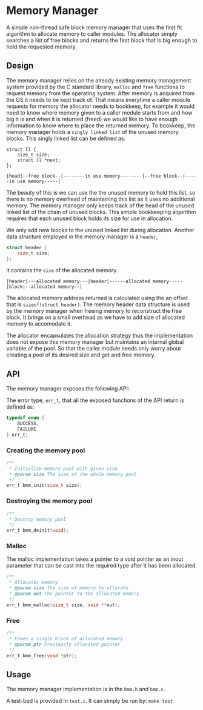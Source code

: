 # Memory Manager

A simple non-thread safe block memory manager that uses the first fit algorithm to allocate memory to caller modules.
The allocator simply searches a list of free blocks and returns
the first block that is big enough to hold the requested memory.

## Design

The memory manager relies on the already existing memory management system provided by
the C standard library, `malloc` and `free` functions to request memory from the operating system.
After memory is acquired from the OS it needs to be kept track of.
That means everytime a caller module requests for memory the allocator needs to bookkeep, for example
it would need to know where memory given to a caller module starts from and how big it is and
when it is returned (freed) we would like to have enough information to know where to place the
returned memory. To bookkeep, the memory manager holds a `singly linked list` of the unused memory
blocks. This singly linked list can be defined as:
```
struct ll {
    size_t size;
    struct ll *next;
};
```
`|head|--free block--|--------in use memory--------|--free block--|-----in use memory-----|`

The beauty of this is we can use the the unused memory to hold this list, so there is no
memory overhead of maintaining this list as it uses no additional memory. The memory manager only
keeps track of the head of the unused linked list of the chain of unused blocks.
This simple bookkeeping algorithm requires that each unused block holds its size for use in allocation.

We only add new blocks to the unused linked list during allocation. Another data structure employed
in the memory manager is a `header`,
```c
struct header {
    size_t size;
};
```
it contains the `size` of the allocated memory.

`|header|---allocated memory---|header|------allocated memory-----|block|--allocated memory--|`

The allocated memory address returned is calculated using the an offset that is
`sizeof(struct header)`. The memory header data structure is used by the memory manager when
freeing memory to reconstruct the free block. It brings on a small overhead as we have to add
size of allocated memory to accomodate it.


The allocator encapsulates the allocation strategy thus the implementation does not expose this memory manager but maintains an internal global variable of the pool.
So that the caller module needs only worry about creating a pool of its desired size and get and free
memory.


## API
The memory manager exposes the following API:

The error type, `err_t`, that all the exposed functions of the API return is defined as:
```c
typedef enum {
    SUCCESS,
    FAILURE
} err_t;
```

### Creating the memory pool
```c
/**
 * Initialize memory pool with given size
 * @param size The size of the whole memory pool
 */
err_t bmm_init(size_t size);
```

### Destroying the memory pool
```c
/**
 * Destroy memory pool
 */
err_t bmm_deinit(void);

```

### Malloc
The malloc implementation takes a pointer to a void pointer as an inout parameter
that can be cast into the required type after it has been allocated.
```c
/**
 * Allocates memory
 * @param size The size of memory to allocate
 * @param out The pointer to the allocated memory
 */
err_t bmm_malloc(size_t size, void **out);
```

### Free
```c
/**
 * Frees a single block of allocated memory
 * @param ptr Previously allocated pointer
 */
err_t bmm_free(void *ptr);
```


## Usage
The memory manager implementation is in the `bmm.h` and `bmm.c`.

A test-bed is provided in `test.c`. It can simply be run by:
`make test`
